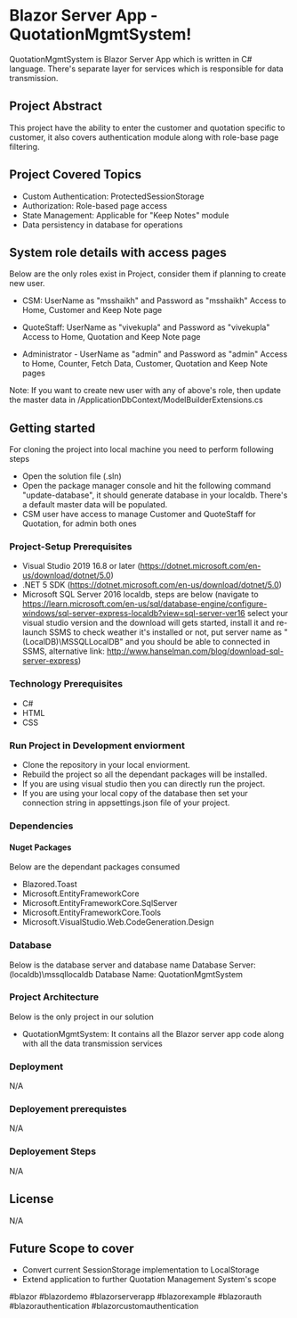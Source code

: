 ﻿

# Blazor Server App - QuotationMgmtSystem!
QuotationMgmtSystem is Blazor Server App which is written in C# language. There's separate layer for services which is responsible for data transmission.

## Project Abstract
This project have the ability to enter the customer and quotation specific to customer, it also covers authentication module along with role-base page filtering.

## Project Covered Topics
 - Custom Authentication: ProtectedSessionStorage
 - Authorization: Role-based page access
 - State Management: Applicable for "Keep Notes" module
 - Data persistency in database for operations


## System role details with access pages
Below are the only roles exist in Project, consider them if planning to create new user.
 - CSM: UserName as "msshaikh" and Password as "msshaikh"
Access to Home, Customer and Keep Note page

 - QuoteStaff: UserName as "vivekupla" and Password as "vivekupla"
Access to Home, Quotation and Keep Note page

 - Administrator - UserName as "admin" and Password as "admin"
Access to Home, Counter, Fetch Data, Customer, Quotation and Keep Note pages

Note: If you want to create new user with any of above's role, then update the master data in /ApplicationDbContext/ModelBuilderExtensions.cs


## Getting started
For cloning the project into local machine you need to perform following steps
 - Open the solution file (.sln)
 - Open the package manager console and hit the following command "update-database", it should generate database in your localdb. There's a default master data will be populated.
 - CSM user have access to manage Customer and QuoteStaff for Quotation, for admin both ones


### Project-Setup Prerequisites  
 - Visual Studio 2019 16.8 or later (https://dotnet.microsoft.com/en-us/download/dotnet/5.0)
 - .NET 5 SDK (https://dotnet.microsoft.com/en-us/download/dotnet/5.0)
 - Microsoft SQL Server 2016 localdb, steps are below
   (navigate to https://learn.microsoft.com/en-us/sql/database-engine/configure-windows/sql-server-express-localdb?view=sql-server-ver16
    select your visual studio version and the download will gets started, install it and re-launch SSMS to check weather it's installed or not, put server name as "(LocalDB)\MSSQLLocalDB" and you should be able to connected in SSMS,
	alternative link: http://www.hanselman.com/blog/download-sql-server-express)


### Technology Prerequisites  
 - C#
 - HTML
 - CSS


### Run Project in Development enviorment
 - Clone the repository in your local enviorment.
 - Rebuild the project so all the dependant packages will be installed.
 - If you are using visual studio then you can directly run the project.
 - If you are using your local copy of the database then set your connection string in appsettings.json file of your project.


### Dependencies

#### Nuget Packages
Below are the dependant packages consumed
 - Blazored.Toast 
 - Microsoft.EntityFrameworkCore
 - Microsoft.EntityFrameworkCore.SqlServer
 - Microsoft.EntityFrameworkCore.Tools
 - Microsoft.VisualStudio.Web.CodeGeneration.Design


### Database
Below is the database server and database name
Database Server: (localdb)\\mssqllocaldb
Database Name: QuotationMgmtSystem


### Project Architecture
Below is the only project in our solution
 - QuotationMgmtSystem: It contains all the Blazor server app code along with all the data transmission services


### Deployment
N/A


### Deployement prerequistes
N/A


### Deployement Steps
N/A


## License
N/A


## Future Scope to cover
 - Convert current SessionStorage implementation to LocalStorage
 - Extend application to further Quotation Management System's scope

 #blazor #blazordemo #blazorserverapp #blazorexample #blazorauth #blazorauthentication #blazorcustomauthentication
